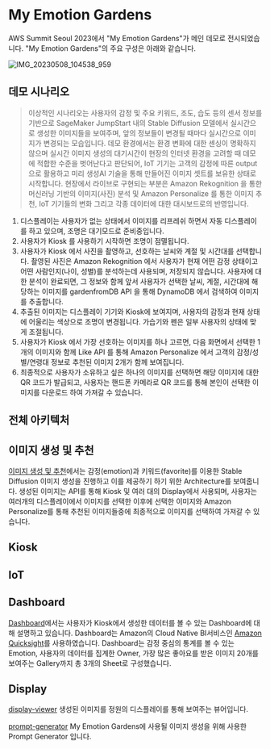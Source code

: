 # My Emotion Gardens 

AWS Summit Seoul 2023에서 "My Emotion Gardens"가 메인 데모로 전시되었습니다. "My Emotion Gardens"의 주요 구성은 아래와 같습니다.

![IMG_20230508_104538_959](https://user-images.githubusercontent.com/52392004/236716359-1fffda3f-4cbf-4f34-b002-d0a334c5e08a.jpg)

## 데모 시나리오

> 이상적인 시나리오는 사용자의 감정 및 주요 키워드, 조도, 습도 등의 센서 정보를 기반으로 SageMaker JumpStart 내의 Stable Diffusion 모델에서 실시간으로 생성한 이미지들을 보여주며, 앞의 정보들이 변경될 때마다 실시간으로 이미지가 변경되는 모습입니다. 데모 환경에서는 환경 변화에 대한 센싱이 명확하지 않으며 실시간 이미지 생성의 대기시간이 현장의 인터넷 환경을 고려할 때 데모에 적합한 수준을 벗어난다고 판단되어, IoT 기기는 고객의 감정에 따른 output 으로 활용하고 미리 생성AI 기술을 통해 만들어진 이미지 셋트를 보유한 상태로 시작합니다. 현장에서 라이브로 구현되는 부분은 Amazon Rekognition 을 통한 머신러닝 기반의 이미지(사진) 분석 및 Amazon Personalize 를 통한 이미지 추천, IoT 기기들의 변화 그리고 각종 데이터에 대한 대시보드로의 반영입니다.

1. 디스플레이는 사용자가 없는 상태에서 이미지를 리프레쉬 하면서 자동 디스플레이를 하고 있으며, 조명은 대기모드로 준비중입니다. 
2. 사용자가 Kiosk 를 사용하기 시작하면 조명이 점멸됩니다.
3. 사용자가 Kiosk 에서 사진을 촬영하고, 선호하는 날씨와 계절 및 시간대를 선택합니다. 촬영된 사진은 Amazon Rekognition 에서 사용자가 현재 어떤 감정 상태이고 어떤 사람인지(나이, 성별)를 분석하는데 사용되며, 저장되지 않습니다. 사용자에 대한 분석이 완료되면, 그 정보와 함께 앞서 사용자가 선택한 날씨, 계절, 시간대에 해당하는 이미지를 gardenfromDB API 을 통해 DynamoDB 에서 검색하여 이미지를 추출합니다.
4. 추출된 이미지는 디스플레이 기기와 Kiosk에 보여지며, 사용자의 감정과 현재 상태에 어울리는 색상으로 조명이 변경됩니다. 가습기와 펜은 일부 사용자의 상태에 맞게 조절됩니다.
5. 사용자가 Kiosk 에서 가장 선호하는 이미지를 하나 고르면, 다음 화면에서 선택한 1개의 이미지와 함께 Like API 를 통해 Amazon Personalize 에서 고객의 감정/성별/연령대 정보로 추천된 이미지 2개가 함께 보여집니다.
6. 최종적으로 사용자가 소유하고 싶은 하나의 이미지를 선택하면 해당 이미지에 대한 QR 코드가 발급되고, 사용자는 핸드폰 카메라로 QR 코드를 통해 본인이 선택한 이미지를 다운로드 하여 가져갈 수 있습니다.


## 전체 아키텍처



## 이미지 생성 및 추천

[이미지 생성 및 추천](https://github.com/aws-samples/generative-ai-demo-using-amazon-sagemaker-jumpstart-kr/tree/main/AWS-Summit-Seoul-2023/image-generation-and-recommendation)에서는 감정(emotion)과 키워드(favorite)를 이용한 Stable Diffusion 이미지 생성을 진행하고 이를 제공하기 하기 위한 Architecture를 보여줍니다. 생성된 이미지는 API를 통해 Kiosk 및 여러 대의 Display에서 사용되며, 사용자는 여러개의 디스플레이에서 이미지를 선택한 이후에 선택한 이미지와 Amazon Personalize를 통해 추천된 이미지들중에 최종적으로 이미지를 선택하여 가져갈 수 있습니다. 

## Kiosk

## IoT 

## Dashboard
[Dashboard](./dashboard)에서는 사용자가 Kiosk에서 생성한 데이터를 볼 수 있는 Dashboard에 대해 설명하고 있습니다. Dashboard는 Amazon의 Cloud Native BI서비스인 [Amazon Quicksight](https://aws.amazon.com/ko/quicksight/)를 사용하였습니다. Dashboard는 감정 중심의 통계를 볼 수 있는 Emotion, 사용자의 데이터를 집계한 Owner, 가장 많은 좋아요를 받은 이미지 20개를 보여주는 Gallery까지 총 3개의 Sheet로 구성했습니다.

## Display

[display-viewer](./display-viewer) 생성된 이미지를 정원의 디스플레이를 통해 보여주는 뷰어입니다.

[prompt-generator](./prompt-generator) My Emotion Gardens에 사용될 이미지 생성을 위해 사용한 Prompt Generator 입니다. 


